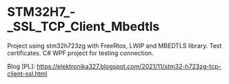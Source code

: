 # STM32H7_-_SSL_TCP_Client_Mbedtls

Project using stm32h723zg with FreeRtos, LWIP and MBEDTLS library.
Test certificates.
C# WPF project for testing connection.

Blog [PL]:
https://elektronika327.blogspot.com/2021/11/stm32-h723zg-tcp-client-ssl.html
